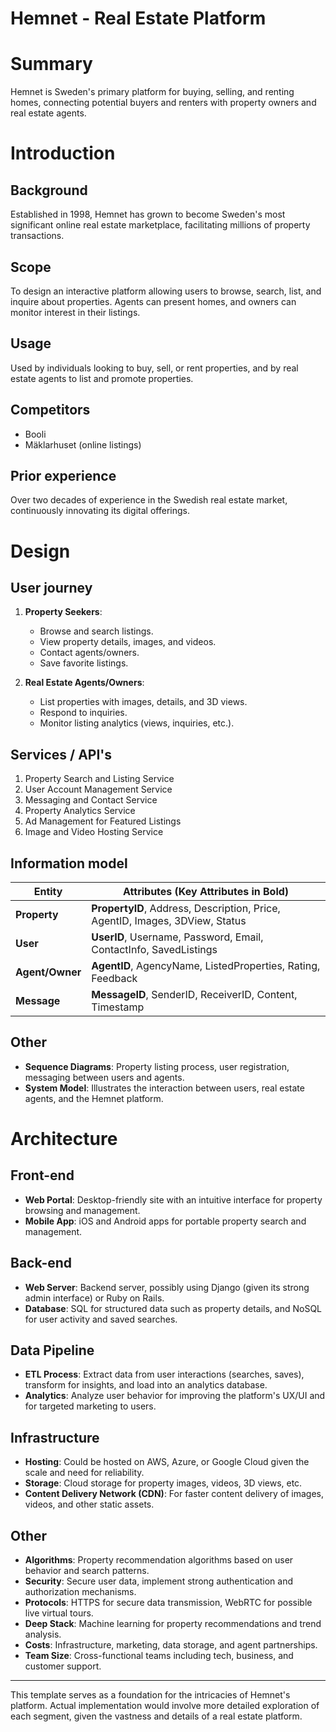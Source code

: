 # Hemnet - Real Estate Platform

# Summary

Hemnet is Sweden's primary platform for buying, selling, and renting homes, connecting potential buyers and renters with property owners and real estate agents.

# Introduction

## Background

Established in 1998, Hemnet has grown to become Sweden's most significant online real estate marketplace, facilitating millions of property transactions.

## Scope

To design an interactive platform allowing users to browse, search, list, and inquire about properties. Agents can present homes, and owners can monitor interest in their listings.

## Usage

Used by individuals looking to buy, sell, or rent properties, and by real estate agents to list and promote properties.

## Competitors

- Booli
- Mäklarhuset (online listings)

## Prior experience

Over two decades of experience in the Swedish real estate market, continuously innovating its digital offerings.

# Design

## User journey

1. **Property Seekers**:

   - Browse and search listings.
   - View property details, images, and videos.
   - Contact agents/owners.
   - Save favorite listings.

2. **Real Estate Agents/Owners**:
   - List properties with images, details, and 3D views.
   - Respond to inquiries.
   - Monitor listing analytics (views, inquiries, etc.).

## Services / API's

1. Property Search and Listing Service
2. User Account Management Service
3. Messaging and Contact Service
4. Property Analytics Service
5. Ad Management for Featured Listings
6. Image and Video Hosting Service

## Information model

| Entity          | Attributes (Key Attributes in Bold)                                          |
| --------------- | ---------------------------------------------------------------------------- |
| **Property**    | **PropertyID**, Address, Description, Price, AgentID, Images, 3DView, Status |
| **User**        | **UserID**, Username, Password, Email, ContactInfo, SavedListings            |
| **Agent/Owner** | **AgentID**, AgencyName, ListedProperties, Rating, Feedback                  |
| **Message**     | **MessageID**, SenderID, ReceiverID, Content, Timestamp                      |

## Other

- **Sequence Diagrams**: Property listing process, user registration, messaging between users and agents.
- **System Model**: Illustrates the interaction between users, real estate agents, and the Hemnet platform.

# Architecture

## Front-end

- **Web Portal**: Desktop-friendly site with an intuitive interface for property browsing and management.
- **Mobile App**: iOS and Android apps for portable property search and management.

## Back-end

- **Web Server**: Backend server, possibly using Django (given its strong admin interface) or Ruby on Rails.
- **Database**: SQL for structured data such as property details, and NoSQL for user activity and saved searches.

## Data Pipeline

- **ETL Process**: Extract data from user interactions (searches, saves), transform for insights, and load into an analytics database.
- **Analytics**: Analyze user behavior for improving the platform's UX/UI and for targeted marketing to users.

## Infrastructure

- **Hosting**: Could be hosted on AWS, Azure, or Google Cloud given the scale and need for reliability.
- **Storage**: Cloud storage for property images, videos, 3D views, etc.
- **Content Delivery Network (CDN)**: For faster content delivery of images, videos, and other static assets.

## Other

- **Algorithms**: Property recommendation algorithms based on user behavior and search patterns.
- **Security**: Secure user data, implement strong authentication and authorization mechanisms.
- **Protocols**: HTTPS for secure data transmission, WebRTC for possible live virtual tours.
- **Deep Stack**: Machine learning for property recommendations and trend analysis.
- **Costs**: Infrastructure, marketing, data storage, and agent partnerships.
- **Team Size**: Cross-functional teams including tech, business, and customer support.

---

This template serves as a foundation for the intricacies of Hemnet's platform. Actual implementation would involve more detailed exploration of each segment, given the vastness and details of a real estate platform.
